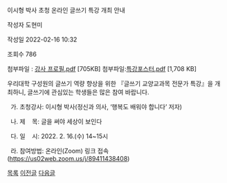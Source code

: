 
이시형 박사 초청 온라인 글쓰기 특강 개최 안내





작성자
도현미


작성일
2022-02-16 10:32


조회수
786


첨부파일 : [강사 프로필.pdf](https://computer.knu.ac.kr/pack/bbs/down.php?f_name=Q0dUVllEWVddVXBNchASblNAQw==&o_name=강사프로필.pdf&tbl=Site_BBS_25) [705KB]
첨부파일:[특강포스터.pdf](https://computer.knu.ac.kr/pack/bbs/down.php?f_name=QEdUVllEWVddVXBNchASblNAQw==&o_name=특강포스터.pdf&tbl=Site_BBS_25) [1,708 KB]


우리대학 구성원의 글쓰기 역량 향상을 위한 『글쓰기 교양교과목 전문가 특강』을 개최하니, 글쓰기에 관심있는 학생들은 많은 참여 바랍니다.

  


  가. 초청강사: 이시형 박사(정신과 의사, ‘행복도 배워야 합니다’ 저자)

  나. 제    목: 글을 써야 세상이 보인다

  다. 일    시: 2022. 2. 16.(수) 14~15시

  라. 참여방법: 온라인(Zoom) 링크 접속(<https://us02web.zoom.us/j/89411438408>)







[목록](https://computer.knu.ac.kr/06_sub/02_sub.html?key=&keyfield=&category=&page=1&bbs_code=Site_BBS_25)
[이전글](https://computer.knu.ac.kr/06_sub/02_sub.html?bbs_cmd=view&page=1&key=&keyfield=&category=&no=3698&bbs_code=Site_BBS_25)
[다음글](https://computer.knu.ac.kr/06_sub/02_sub.html?bbs_cmd=view&page=1&key=&keyfield=&category=&no=3700&bbs_code=Site_BBS_25)

















 